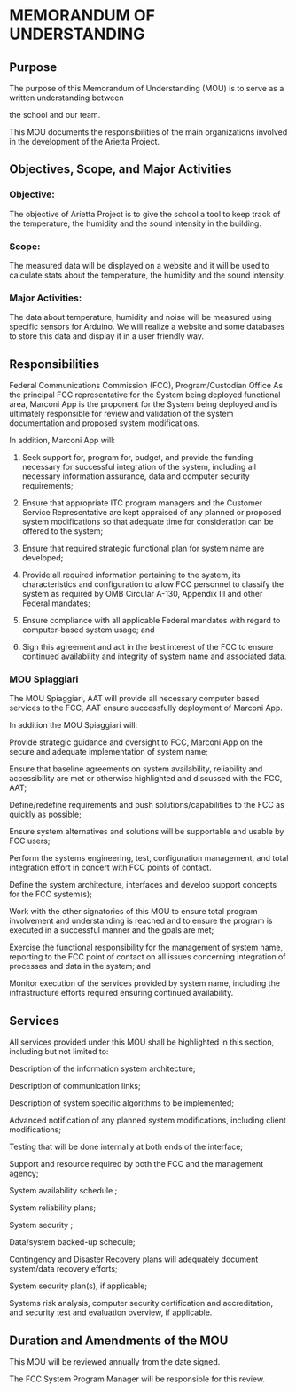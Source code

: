 # MEMORANDUM OF UNDERSTANDING 

## Purpose
The purpose of this Memorandum of Understanding (MOU) is to serve as a written understanding between 

the school and our team. 

This MOU documents the responsibilities of the main organizations involved in the development of the Arietta Project.

## Objectives, Scope, and Major Activities

### Objective: 

The objective of Arietta Project is to give the school a tool to keep track of the temperature, the humidity and the sound intensity in the building.

### Scope: 
The measured data will be displayed on a website and it will be used to calculate stats about the temperature, the humidity and the sound intensity.

### Major Activities: 
The data about temperature, humidity and noise will be measured using specific sensors for Arduino. 
We will realize a website and some databases to store this data and display it in a user friendly way.

## Responsibilities
Federal Communications Commission (FCC), Program/Custodian Office
As the principal FCC representative for the System being deployed functional area, Marconi App 
is the proponent for the System being deployed and is ultimately responsible for review and validation of 
the system documentation and proposed system modifications. 

In addition, Marconi App will:

1. Seek support for, program for, budget, and provide the funding necessary for successful integration of the system,
including all necessary information assurance, data and computer security requirements;

2. Ensure that appropriate ITC program managers and the Customer Service Representative are kept appraised 
of any planned or proposed system modifications so that adequate time for consideration can be offered to the system;

3. Ensure that required strategic functional plan for system name are developed;

4. Provide all required information pertaining to the system, its characteristics and configuration to allow FCC personnel 
to classify the system as required by OMB Circular A-130, Appendix III and other Federal mandates;

5. Ensure compliance with all applicable Federal mandates with regard to computer-based system usage; and

6. Sign this agreement and act in the best interest of the FCC to ensure continued availability and integrity 
of system name and associated data.

### MOU Spiaggiari
The MOU Spiaggiari, AAT will provide all necessary computer based services to the FCC, 
AAT ensure successfully deployment of Marconi App. 

In addition the MOU Spiaggiari will:

Provide strategic guidance and oversight to FCC, Marconi App on the secure and adequate 
implementation of system name;

Ensure that baseline agreements on system availability, reliability and accessibility 
are met or otherwise highlighted and discussed with the FCC, AAT;

Define/redefine requirements and push solutions/capabilities to the FCC as quickly as possible;

Ensure system alternatives and solutions will be supportable and usable by FCC users;

Perform the systems engineering, test, configuration management, and total integration effort
in concert with FCC points of contact.  

Define the system architecture, interfaces and develop 
support concepts for the FCC system(s);

Work with the other signatories of this MOU to ensure total program involvement and understanding 
is reached and to ensure the program is executed in a successful manner and the goals are met;

Exercise the functional responsibility for the management of system name, reporting to the FCC point 
of contact on all issues concerning integration of processes and data in the system; and

Monitor execution of the services provided by system name, including the infrastructure efforts 
required ensuring continued availability.

## Services
All services provided under this MOU shall be highlighted in this section, including but not limited to:

Description of the information system architecture;

Description of communication links;

Description of system specific algorithms to be implemented;

Advanced notification of any planned system modifications, including client modifications;

Testing that will be done internally at both ends of the interface;

Support and resource required by both the FCC and the management agency; 

System availability schedule ;

System reliability plans;

System security ;

Data/system backed-up schedule;

Contingency and Disaster Recovery plans will adequately document system/data recovery efforts;

System security plan(s), if applicable;

Systems risk analysis, computer security certification and accreditation, 
and security test and evaluation overview, if applicable.

## Duration and Amendments of the MOU
This MOU will be reviewed annually from the date signed.  

The FCC System Program Manager will be responsible for this review.
